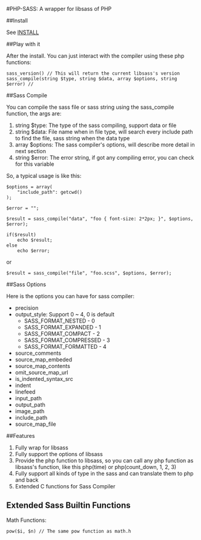 #PHP-SASS: A wrapper for libsass of PHP

##Install

See [INSTALL](https://github.com/guitarpoet/php-sass/blob/master/INSTALL)

##Play with it

After the install. You can just interact with the compiler using these php functions:

	sass_version() // This will return the current libsass's version
	sass_compile(string $type, string $data, array $options, string $error) //

##Sass Compile

You can compile the sass file or sass string using the sass_compile function, the args are:

1. string $type: The type of the sass compiling, support data or file
2. string $data: File name when in file type, will search every include path to find the file, sass string when the data type
3. array $options: The sass compiler's options, will describe more detail in next section
4. string $error: The error string, if got any compiling error, you can check for this variable


So, a typical usage is like this:

	$options = array(
		"include_path": getcwd()
	);

	$error = "";

	$result = sass_compile("data", "foo { font-size: 2*2px; }", $options, $error);

	if($result)
		echo $result;
	else
		echo $error;

or

	$result = sass_compile("file", "foo.scss", $options, $error);

##Sass Options

Here is the options you can have for sass compiler:

- precision
- output_style: Support 0 ~ 4, 0 is default
	- SASS_FORMAT_NESTED - 0
	- SASS_FORMAT_EXPANDED - 1
	- SASS_FORMAT_COMPACT - 2
	- SASS_FORMAT_COMPRESSED - 3
	- SASS_FORMAT_FORMATTED - 4
- source_comments
- source_map_embeded
- source_map_contents
- omit_source_map_url
- is_indented_syntax_src
- indent
- linefeed
- input_path
- output_path
- image_path
- include_path
- source_map_file

##Features

1. Fully wrap for libsass
2. Fully support the options of libsass
3. Provide the php function to libsass, so you can call any php function as libsass's function, like this php(time) or php(count_down, 1, 2, 3)
4. Fully support all kinds of type in the sass and can translate them to php and back
5. Extended C functions for Sass Compiler

## Extended Sass Builtin Functions

Math Functions:

	pow($i, $n) // The same pow function as math.h

